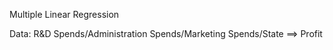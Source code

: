 Multiple Linear Regression

Data: R&D Spends/Administration Spends/Marketing Spends/State ==> Profit
